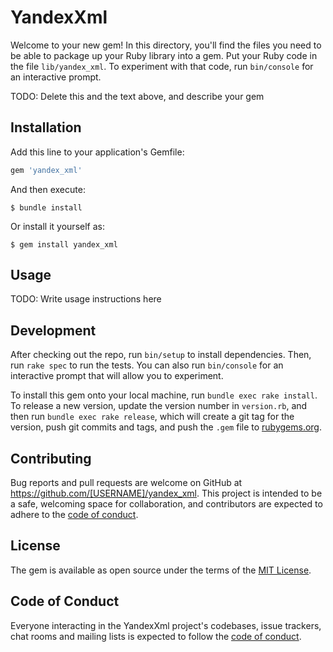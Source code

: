 # YandexXml

Welcome to your new gem! In this directory, you'll find the files you need to be able to package up your Ruby library into a gem. Put your Ruby code in the file `lib/yandex_xml`. To experiment with that code, run `bin/console` for an interactive prompt.

TODO: Delete this and the text above, and describe your gem

## Installation

Add this line to your application's Gemfile:

```ruby
gem 'yandex_xml'
```

And then execute:

    $ bundle install

Or install it yourself as:

    $ gem install yandex_xml

## Usage

TODO: Write usage instructions here

## Development

After checking out the repo, run `bin/setup` to install dependencies. Then, run `rake spec` to run the tests. You can also run `bin/console` for an interactive prompt that will allow you to experiment.

To install this gem onto your local machine, run `bundle exec rake install`. To release a new version, update the version number in `version.rb`, and then run `bundle exec rake release`, which will create a git tag for the version, push git commits and tags, and push the `.gem` file to [rubygems.org](https://rubygems.org).

## Contributing

Bug reports and pull requests are welcome on GitHub at https://github.com/[USERNAME]/yandex_xml. This project is intended to be a safe, welcoming space for collaboration, and contributors are expected to adhere to the [code of conduct](https://github.com/[USERNAME]/yandex_xml/blob/master/CODE_OF_CONDUCT.md).


## License

The gem is available as open source under the terms of the [MIT License](https://opensource.org/licenses/MIT).

## Code of Conduct

Everyone interacting in the YandexXml project's codebases, issue trackers, chat rooms and mailing lists is expected to follow the [code of conduct](https://github.com/[USERNAME]/yandex_xml/blob/master/CODE_OF_CONDUCT.md).
